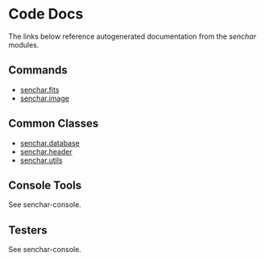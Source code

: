 # Code Docs

The links below reference autogenerated documentation from the *senchar* modules.

## Commands
  - [senchar.fits](autocode/senchar_fits.md)
  - [senchar.image](autocode/senchar_image.md)
  
## Common Classes
  - [senchar.database](autocode/senchar_database.md)
  - [senchar.header](autocode/senchar_header.md)
  - [senchar.utils](autocode/senchar_utils.md)

## Console Tools

See senchar-console.

## Testers

See senchar-console.

